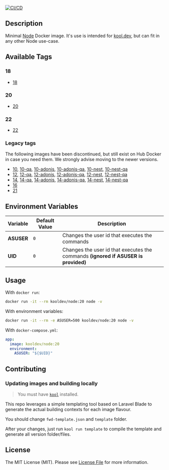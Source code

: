 [![CI/CD](https://github.com/kool-dev/docker-node/actions/workflows/ci-cd.yml/badge.svg)](https://github.com/kool-dev/docker-node/actions/workflows/ci-cd.yml)

## Description

Minimal [Node](https://nodejs.org/en/) Docker image. It's use is intended for [kool.dev](https://github.com/kool-dev/kool), but can fit in any other Node use-case.

## Available Tags

### 18

- [18](https://github.com/kool-dev/docker-node/blob/master/18/Dockerfile)

### 20

- [20](https://github.com/kool-dev/docker-node/blob/master/20/Dockerfile)

### 22

- [22](https://github.com/kool-dev/docker-node/blob/master/22/Dockerfile)

### Legacy tags

The following images have been discontinued, but still exist on Hub Docker in case you need them. We strongly advise moving to the newer versions.

- [10](https://github.com/kool-dev/docker-node/tree/legacy-2022-07/10/Dockerfile), [10-qa](https://github.com/kool-dev/docker-node/tree/legacy-2022-07/10-qa/Dockerfile), [10-adonis](https://github.com/kool-dev/docker-node/tree/legacy-2022-07/10-adonis/Dockerfile), [10-adonis-qa](https://github.com/kool-dev/docker-node/tree/legacy-2022-07/10-adonis-qa/Dockerfile), [10-nest](https://github.com/kool-dev/docker-node/tree/legacy-2022-07/10-nest/Dockerfile), [10-nest-qa](https://github.com/kool-dev/docker-node/tree/legacy-2022-07/10-nest-qa/Dockerfile)
- [12](https://github.com/kool-dev/docker-node/tree/legacy-2022-07/12/Dockerfile), [12-qa](https://github.com/kool-dev/docker-node/tree/legacy-2022-07/12-qa/Dockerfile), [12-adonis](https://github.com/kool-dev/docker-node/tree/legacy-2022-07/12-adonis/Dockerfile), [12-adonis-qa](https://github.com/kool-dev/docker-node/tree/legacy-2022-07/12-adonis-qa/Dockerfile), [12-nest](https://github.com/kool-dev/docker-node/tree/legacy-2022-07/12-nest/Dockerfile), [12-nest-qa](https://github.com/kool-dev/docker-node/tree/legacy-2022-07/12-nest-qa/Dockerfile)
- [14](https://github.com/kool-dev/docker-node/tree/legacy-2022-07/14/Dockerfile), [14-qa](https://github.com/kool-dev/docker-node/tree/legacy-2022-07/14-qa/Dockerfile), [14-adonis](https://github.com/kool-dev/docker-node/tree/legacy-2022-07/14-adonis/Dockerfile), [14-adonis-qa](https://github.com/kool-dev/docker-node/tree/legacy-2022-07/14-adonis-qa/Dockerfile), [14-nest](https://github.com/kool-dev/docker-node/tree/legacy-2022-07/14-nest/Dockerfile), [14-nest-qa](https://github.com/kool-dev/docker-node/tree/legacy-2022-07/14-nest-qa/Dockerfile)
- [16](https://github.com/kool-dev/docker-node/blob/master/16/Dockerfile)
- [21](https://github.com/kool-dev/docker-node/blob/master/21/Dockerfile)

## Environment Variables

Variable | Default Value | Description
--- | --- | ---
**ASUSER** | `0` | Changes the user id that executes the commands
**UID** | `0` | Changes the user id that executes the commands **(ignored if ASUSER is provided)**

## Usage

With `docker run`:

```sh
docker run -it --rm kooldev/node:20 node -v
```

With environment variables:

```sh
docker run -it --rm -e ASUSER=500 kooldev/node:20 node -v
```

With `docker-compose.yml`:

```yaml
app:
  image: kooldev/node:20
  environment:
    ASUSER: "${$UID}"
```

## Contributing

### Updating images and building locally

> You must have [`kool`](https://github.com/kool-dev/kool) installed.

This repo leverages a simple templating tool based on Laravel Blade to generate the actual building contexts for each image flavour.

You should change `fwd-template.json` and `template` folder.

After your changes, just run `kool run template` to compile the template and generate all version folder/files.

## License

The MIT License (MIT). Please see [License File](LICENSE.md) for more information.
